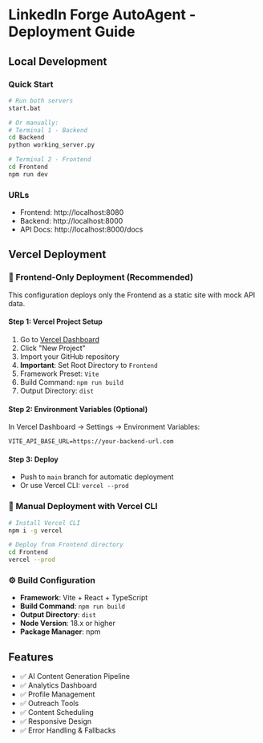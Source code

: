 # LinkedIn Forge AutoAgent - Deployment Guide

## Local Development

### Quick Start
```bash
# Run both servers
start.bat

# Or manually:
# Terminal 1 - Backend
cd Backend
python working_server.py

# Terminal 2 - Frontend
cd Frontend
npm run dev
```

### URLs
- Frontend: http://localhost:8080
- Backend: http://localhost:8000
- API Docs: http://localhost:8000/docs

## Vercel Deployment

### 🚀 Frontend-Only Deployment (Recommended)

This configuration deploys only the Frontend as a static site with mock API data.

#### Step 1: Vercel Project Setup
1. Go to [Vercel Dashboard](https://vercel.com/dashboard)
2. Click "New Project"
3. Import your GitHub repository
4. **Important**: Set Root Directory to `Frontend`
5. Framework Preset: `Vite`
6. Build Command: `npm run build`
7. Output Directory: `dist`

#### Step 2: Environment Variables (Optional)
In Vercel Dashboard → Settings → Environment Variables:
```
VITE_API_BASE_URL=https://your-backend-url.com
```

#### Step 3: Deploy
- Push to `main` branch for automatic deployment
- Or use Vercel CLI: `vercel --prod`

### 🔧 Manual Deployment with Vercel CLI

```bash
# Install Vercel CLI
npm i -g vercel

# Deploy from Frontend directory
cd Frontend
vercel --prod
```

### ⚙️ Build Configuration
- **Framework**: Vite + React + TypeScript
- **Build Command**: `npm run build`
- **Output Directory**: `dist`
- **Node Version**: 18.x or higher
- **Package Manager**: npm

## Features
- ✅ AI Content Generation Pipeline
- ✅ Analytics Dashboard
- ✅ Profile Management
- ✅ Outreach Tools
- ✅ Content Scheduling
- ✅ Responsive Design
- ✅ Error Handling & Fallbacks
